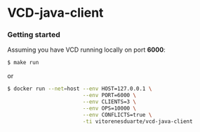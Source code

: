 # VCD-java-client

### Getting started

Assuming you have VCD running locally on port __6000__:

```bash
$ make run
```

or

```bash
$ docker run --net=host --env HOST=127.0.0.1 \
                        --env PORT=6000 \
                        --env CLIENTS=3 \
                        --env OPS=10000 \
                        --env CONFLICTS=true \
                        -ti vitorenesduarte/vcd-java-client
```
